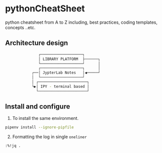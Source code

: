 # pythonCheatSheet

python cheatsheet from A to Z including, best practices, coding templates, concepts ..etc.

## Architecture design

```sh
               ┌───────────────────┐
               │ LIBRARY PLATFORM  ├──────┐
               └───────────────────┘      │
               ┌───────────────────┐      │
            ┌──│ JypterLab Notes   │◀─────┘
            │  └───────────────────┘
            │ ┌──────────────────────┐
            └▶│ IPY - terminal based │
              └──────────────────────┘
```

## Install and configure

1. To install the same environment.

```sh
pipenv install --ignore-pipfile

```

2. Formatting the log in single `oneliner`

```sh
:%!jq .
```
